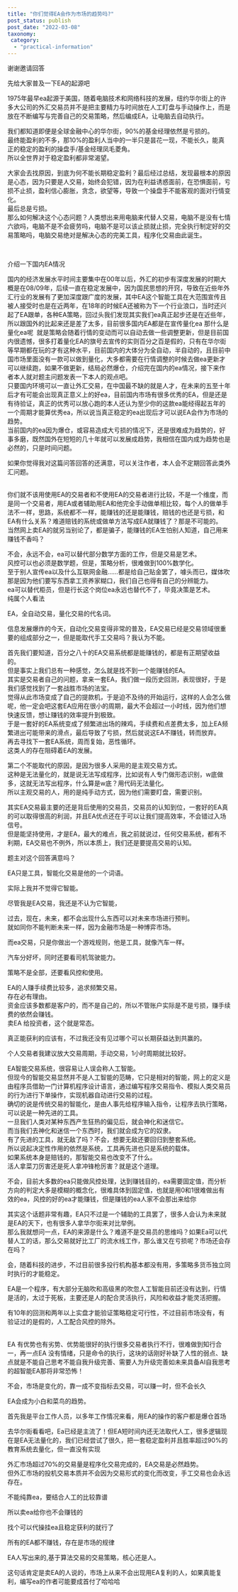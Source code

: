 ```yaml
---
title: "你们觉得EA会作为市场的趋势吗?"
post_status: publish
post_date: "2022-03-08"
taxonomy:
 category: 
  - "practical-information"
---
```


谢谢邀请回答

先给大家普及一下EA的起源吧

1975年最早ea起源于美国，随着电脑技术和网络科技的发展，纽约华尔街上的许多大公司的外汇交易员并不是把主要精力与时间放在人工盯盘与手动操作上，而是放在不断编写与完善自己的交易策略，然后编成EA，让电脑去自动执行。  

我们都知道即便是全球金融中心的华尔街，90%的基金经理依然是亏损的。  
最终能盈利的不多，那10%的盈利人当中的一半只是昙花一现，不能长久，能真正的稳定的盈利的操盘手/基金经理凤毛菱角。  
所以全世界对于稳定盈利都非常渴望。  

大家会去找原因，到底为何不能长期稳定盈利？最后经过总结，发现最根本的原因是心态，因为只要是人交易，始终会犯错，因为在利益诱惑面前，在恐惧面前，亏损不止损，盈利信心膨胀，贪念，欲望等，导致一个操盘手不能客观的面对行情变化。  
最后总是亏损。  
那么如何解决这个心态问题？人类想出来用电脑来代替人交易，电脑不是没有七情六欲吗，电脑不是不会疲劳吗，电脑不是可以该止损就止损，完全执行制定好的交易策略吗，电脑交易绝对是解决心态的完美工具，程序化交易由此诞生。  

​

介绍一下国内EA情况

国内的经济发展水平​时间主要集中在00年以后，外汇的初步有深度发展的时期大概是在08/09年，后续一直在稳定发展中，因为国民思想的开窍，导致在近些年外汇行业的发展有了更加深度跟广度的发展，其中EA这个智能工具在大范围宣传且被人接受时也是在近两年，在18年的时候EA还被称为下一个行业浪口，当时还兴起了EA跟单，各种EA策略，回过头我们发现其实我们ea真正起步还是在近些年，所以跟国外的比起来还是差了太多，目前很多国内EA都是在宣传量化ea 那什么是量化ea呢  就是策略会随着行情的变动而可以自动去做一些调整更新，但是目前国内很遗憾，很多打着量化EA的旗号去宣传的实则百分之百是假的，只有在华尔街等早期都在玩的才有这种水平，目前国内的大体分为全自动，半自动的，且目前中国市场里面没有一款可以做到量化，大多都需要在行情调整的时候去做ea更新才可以继续跑，如果不做更新，结局必然爆仓，介绍完在国内的ea情况，接下来作者本人就对题主问题发表一下本人的观点吧。  
只要国内环境可以一直让外汇交易，在中国最不缺的就是人才，在未来的五至十年后才有可能会出现真正意义上的好ea，目前国内市场有很多优秀的EA，但是还是有待验证，真正的优秀可以放心跑的本人还认为至少你的这款ea能经得起五年的一个周期才能算优秀ea，所以说当真正稳定的ea出现后才可以说EA会作为市场的趋势。  
当前国内的ea因为爆仓，或容易造成大亏损的情况下，还是很难成为趋势的，好事多磨，既然国外在短短的几十年就可以发展成趋势，我相信在国内成为趋势也是必然的，只是时间问题。  

如果你觉得我对这篇问答回答的还满意，可以关注作者，本人会不定期回答此类外汇问题。  
​

你们就不该用使用EA的交易者和不使用EA的交易者进行比较，不是一个维度，而是同一个交易者，用EA或者辅助用EA和他完全手动做单相比较，每个人的做单手法不一样，思路，系统都不一样，能赚钱的还是能赚钱，赔钱的也还是亏损，和EA有什么关系？难道赔钱的系统或做单方法写成EA就赚钱了？那是不可能的。  
当然网上卖EA的就另当别论了，都是骗子，能赚钱的EA生怕别人知道，自己用来赚钱不香吗？

不会，永远不会，ea可以替代部分数学方面的工作，但是交易是艺术。  
风控可以也必须是数学题，但是，策略分析，很难做到100%数学化。  
至于别人宣传ea以及什么互联网金融……都是给自己贴金罢了，噱头而已，媒体吹那是因为他们要写东西拿工资养家糊口，我们自己也得有自己的分辨能力。  
ea可以替代柜员，但是行长这个岗位ea永远也替代不了，毕竟决策是艺术。  
纯属个人看法

EA，全自动交易，量化交易的代名词。  

信息发展爆炸的今天，自动化交易变得非常的普及，EA交易已经是交易领域很重要的组成部分之一，但是能取代手工交易吗？我认为不能。  

首先我们要知道，百分之八十的EA交易系统都是能赚钱的，都是有正期望收益的。  
但是事实上我们总有一种感觉，怎么就是找不到一个能赚钱的EA。  
其实是交易者自己的问题，拿来一套EA，我们做一段历史回测，表现很好，于是我们感觉找到了一套战胜市场的法宝。  
觉得从此市场变成了自己的提款机，于是迫不及待的开始运行，这样的人会怎么做呢，他一定会吧这套EA应用在很小的周期，最大不会超过一小时线，因为他们想快速反馈，想让赚钱的效率提升到极致。  
于是一套好的EA系统变成了频繁进出场的辣鸡，手续费和点差费太多，加上EA频繁进出可能带来的滑点，最后导致了亏损，然后就说这EA不赚钱，转而放弃。  
再去寻找下一套EA系统，周而复始，恶性循环。  
这类人的存在阻碍着EA的发展。  

第二个不能取代的原因，是因为很多人采用的是主观交易方式。  
这种是无法量化的，就是说无法写成程序，比如说有人专门做形态识别，w底做多，这就无法写出程序，什么算是w底？用代码无法量化。  
所以主观交易的人，用的是纯手动方式，因为他们需要盯盘，需要识别。  

其实EA交易最主要的还是背后使用的交易员，交易员的认知到位，一套好的EA真的可以取得很高的利润，并且EA优点还在于可以让我们提高效率，不会错过入场信号。  
但是能坚持使用，才是EA，最大的难点，我之前就说过，任何交易系统，都有不利期，EA交易也不例外，所以本质上，我们还是要提高交易的认知。  

题主对这个回答满意吗？

EA只是工具，智能化交易是他的一个词语。  

实际上我并不觉得它智能。  

尽管我是EA交易，我还是不认为它智能，

过去，现在，未来，都不会出现什么东西可以对未来市场进行预判。  
就如同你不能判断未来一样，因为金融市场是一种博弈市场。  

  

而ea交易，只是你做出一个游戏规则，他是工具，就像汽车一样。  

汽车分好坏，同时还要看司机驾驶能力。  

策略不是全部，还要看风控和使用。  

EA的人赚手续费比较多，追求频繁交易。  
存在必有理由。  
资金应该多数都是客户的，而不是自己的，所以不管账户实际是不是亏损，赚手续费的依然会赚钱。  
卖EA 给投资者，这个就是常态。  

真正能获利的应该有，不过我还没有见过哪个可以长期获益达到共赢的。  

个人交易者我建议放大交易周期，手动交易，1小时周期就比较好。  

EA智能交易系统，很容易让人误会称人工智能。  
但现今的智能交易显然并不是人工智能的范畴，它只是相对的智能，网上的定义是由程序员借助一门计算机程序设计语言，通过编写程序交易指令、模拟人类交易员的行为进行下单操作，实现机器自动进行交易的过程。  
确切的说是传统交易的智能化，是由人事先给程序输入指令，让程序去执行策略，可以说是一种先进的工具。  
一旦我们人类对某种东西产生狂热的偏见后，就会神化和迷信它。  
而当我们去神化和迷信一个东西时，我们就会成为它的奴隶。  
有了先进的工具，就无敌了吗？不会，想要无敌还要回归到整套系统。  
所以说起决定性作用的依然是系统，工具再先进也只是系统的载体。  
如果系统本身是赔钱的，那智能交易也改变不了什么。  
活人拿菜刀厉害还是死人拿冲锋枪厉害？就是这个道理。  

不会，目前大多数的ea只能做风控处理，达到赚钱目的，ea需要固定值，而分析方向的判定大多是模糊的概念化，很难具体到固定值，也就是用0和1很难做出有效的ea，风控的好的ea才能赚钱，但是赚钱的ea人家不会那出来给你

其实这个话题非常有趣，EA只不过是一个辅助的工具罢了，很多人会认为未来就是EA的天下，也有很多人拿华尔街来对比举例。  
那么我就想问一点，EA的来源是什么？难道不是交易员的思维吗？如果Ea可以代替人工的话，那么交易就好比工厂的流水线工作，那么谁又在亏损呢？市场还会存在吗？

会，随着科技的进步，不过目前很多投行机构基本都没有用，多策略多货币独立同时执行的才能稳定。  

EA是一个程序，有大部分无脑吹和高级黑的吹忽人工智能目前还没有达到，行情是活的，太过于死板​，主要还是人的配合灵活执行，风险和收益才能灵活把握。  

有10年的回测和两年以上实盘才能验证策略稳定可行性，不过目前市场没有，有验证过的是假的，人工配合风控的除外。  
​

EA 有优势也有劣势、优势能很好的执行很多交易者执行不行，很难做到知行合一，再一点EA 没有情绪，只是命令的执行，这块的话刚好补缺了人性的弱点、缺点就是不能自己思考不能自我升级完善、需要人为升级完善如未来具备AI自我思考的超智能EA那将非常恐怖！

不会，市场是变化的，靠一成不变指标去交易，可以赚一时，但不会长久

EA会成为小白和菜鸟的趋势。  

首先我是平台工作人员，以多年工作情况来看，用EA的操作的客户都是爆仓首场

去华尔街看看吧，Ea已经是主流了！但EA短时间内还无法取代人工，很多逻辑现在是EA无法量化的，我们已经尝试了很久，把一套稳定盈利并且胜率超过90%的教育系统去量化，但一直没有实现

外汇市场超过70%的交易量是程序化交易完成的，EA交易是必然趋势。  
但外汇市场的投机交易本质并不会因为交易形式的变化而改变，手工交易也会永远存在。  

不能纯靠ea，要结合人工的比较靠谱

所以卖ea给你也不会赚钱的

找个可以代操挂ea且稳定获利的就行了

所有的EA都不赚钱，存在是市场的规律

EA人写出来的,基于算法交易的交易策略，核心还是人。  

这句话肯定是卖EA的人说的，市场上从来不会出现用EA复利的人，如果真能复利，编写ea的作者可能要成首付了哈哈哈
